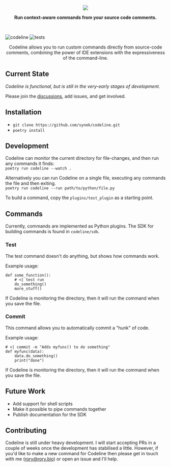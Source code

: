 <p align="center">
  <img src="https://user-images.githubusercontent.com/9436784/111063516-ed8fe480-84a6-11eb-9a8d-c5235c3d9e3c.png">
</p>
<p align="center">
  <b>Run context-aware commands from your source code comments.</b>
</p>
<br/>

![codeline](https://user-images.githubusercontent.com/9436784/111068981-d959e080-84c2-11eb-9b13-7b00d751fc10.gif)
![tests](https://github.com/synek/codeline/workflows/Full%20Tests/badge.svg)

<p align="center">
  Codeline allows you to run custom commands directly from source-code comments, combining the power of IDE extensions with the expressiveness of the command-line.
</p>


## Current State

*Codeline is functional, but is still in the very-early stages of development.*  

Please join the [discussions](https://github.com/synek/codeline/discussions), add issues, and get involved.

## Installation

* `git clone https://github.com/synek/codeline.git`
* `poetry install`

## Development
Codeline can monitor the current directory for file-changes, and then run any commands it finds:  
`poetry run codeline --watch .`

Alternatively you can run Codeline on a single file, executing any commands the file and then exiting.  
`poetry run codeline --run path/to/python/file.py`

To build a command, copy the `plugins/test_plugin` as a starting point.

## Commands

Currently, commands are implemented as Python plugins. The SDK for building commands is found in `codeline/sdk`.

### Test
The test command doesn't do anything, but shows how commands work.

Example usage:
```
def some_function():
    # <| test run
    do_something()
    more_stuff()
```

If Codeline is monitoring the directory, then it will run the command when you save the file.

### Commit
This command allows you to automatically commit a "hunk" of code. 

Example usage: 
```
# <| commit -m "Adds myfunc() to do something"
def myfunc(data):
    data.do_something()
    print("done")
```

If Codeline is monitoring the directory, then it will run the command when you save the file.

## Future Work

* Add support for shell scripts
* Make it possible to pipe commands together
* Publish documentation for the SDK

## Contributing

Codeline is still under heavy development. I will start accepting PRs in a couple of weeks once the development has stabilised a little. However, if you'd like to make a new command for Codeline then please get in touch with me (rory@rory.bio) or open an issue and I'll help.

